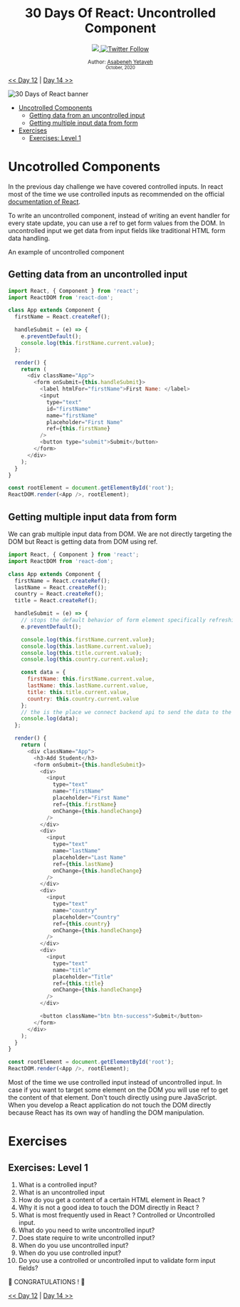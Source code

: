 <div align="center">
  <h1> 30 Days Of React: Uncontrolled Component</h1>
  <a class="header-badge" target="_blank" href="https://www.linkedin.com/in/asabeneh/">
  <img src="https://img.shields.io/badge/style--5eba00.svg?label=LinkedIn&logo=linkedin&style=social">
  </a>
  <a class="header-badge" target="_blank" href="https://twitter.com/Asabeneh">
  <img alt="Twitter Follow" src="https://img.shields.io/twitter/follow/asabeneh?style=social">
  </a>

<sub>Author:
<a href="https://www.linkedin.com/in/asabeneh/" target="_blank">Asabeneh Yetayeh</a><br>
<small> October, 2020</small>
</sub>

</div>

[<< Day 12](../12_Day_Forms/12_forms.md) | [Day 14 >>]()

![30 Days of React banner](../images/30_days_of_react_banner_day_13.jpg)

- [Uncotrolled Components](#uncotrolled-components)
  - [Getting data from an uncontrolled input](#getting-data-from-an-uncontrolled-input)
  - [Getting multiple input data from form](#getting-multiple-input-data-from-form)
- [Exercises](#exercises)
  - [Exercises: Level 1](#exercises-level-1)

# Uncotrolled Components

In the previous day challenge we have covered controlled inputs. In react most of the time we use controlled inputs as recommended on the official [documentation of React](https://reactjs.org/docs/uncontrolled-components.html).

To write an uncontrolled component, instead of writing an event handler for every state update, you can use a ref to get form values from the DOM. In uncontrolled input we get data from input fields like traditional HTML form data handling.

An example of uncontrolled component

## Getting data from an uncontrolled input

```js
import React, { Component } from 'react';
import ReactDOM from 'react-dom';

class App extends Component {
  firstName = React.createRef();

  handleSubmit = (e) => {
    e.preventDefault();
    console.log(this.firstName.current.value);
  };

  render() {
    return (
      <div className="App">
        <form onSubmit={this.handleSubmit}>
          <label htmlFor="firstName">First Name: </label>
          <input
            type="text"
            id="firstName"
            name="firstName"
            placeholder="First Name"
            ref={this.firstName}
          />
          <button type="submit">Submit</button>
        </form>
      </div>
    );
  }
}

const rootElement = document.getElementById('root');
ReactDOM.render(<App />, rootElement);
```

## Getting multiple input data from form

We can grab multiple input data from DOM. We are not directly targeting the DOM but React is getting data from DOM using ref.

```js
import React, { Component } from 'react';
import ReactDOM from 'react-dom';

class App extends Component {
  firstName = React.createRef();
  lastName = React.createRef();
  country = React.createRef();
  title = React.createRef();

  handleSubmit = (e) => {
    // stops the default behavior of form element specifically refreshing of page
    e.preventDefault();

    console.log(this.firstName.current.value);
    console.log(this.lastName.current.value);
    console.log(this.title.current.value);
    console.log(this.country.current.value);

    const data = {
      firstName: this.firstName.current.value,
      lastName: this.lastName.current.value,
      title: this.title.current.value,
      country: this.country.current.value
    };
    // the is the place we connect backend api to send the data to the database
    console.log(data);
  };

  render() {
    return (
      <div className="App">
        <h3>Add Student</h3>
        <form onSubmit={this.handleSubmit}>
          <div>
            <input
              type="text"
              name="firstName"
              placeholder="First Name"
              ref={this.firstName}
              onChange={this.handleChange}
            />
          </div>
          <div>
            <input
              type="text"
              name="lastName"
              placeholder="Last Name"
              ref={this.lastName}
              onChange={this.handleChange}
            />
          </div>
          <div>
            <input
              type="text"
              name="country"
              placeholder="Country"
              ref={this.country}
              onChange={this.handleChange}
            />
          </div>
          <div>
            <input
              type="text"
              name="title"
              placeholder="Title"
              ref={this.title}
              onChange={this.handleChange}
            />
          </div>

          <button className="btn btn-success">Submit</button>
        </form>
      </div>
    );
  }
}

const rootElement = document.getElementById('root');
ReactDOM.render(<App />, rootElement);
```

Most of the time we use controlled input instead of uncontrolled input. In case if you want to target some element on the DOM you will use ref to get the content of that element. Don't touch directly using pure JavaScript. When you develop a React application do not touch the DOM directly because React has its own way of handling the DOM manipulation.

# Exercises

## Exercises: Level 1

1. What is a controlled input?
2. What is an uncontrolled input
3. How do you get a content of a certain HTML element in React ?
4. Why it is not a good idea to touch the DOM directly in React ?
5. What is most frequently used in React ? Controlled or Uncontrolled input.
6. What do you need to write uncontrolled input?
7. Does state require to write uncontrolled input?
8. When do you use uncontrolled input?
9. When do you use controlled input?
10. Do you use a controlled or uncontrolled input to validate form input fields?

🎉 CONGRATULATIONS ! 🎉

[<< Day 12](../12_Day_Forms/12_forms.md) | [Day 14 >>]()

